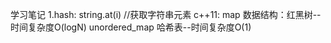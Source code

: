 学习笔记
1.hash:
string.at(i) //获取字符串元素
c++11: map 数据结构：红黑树--时间复杂度O(logN)
       unordered_map 哈希表--时间复杂度O(1)

